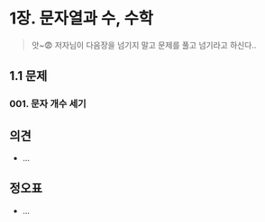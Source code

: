 # 1장. 문자열과 수, 수학

> 앗~😨 저자님이 다음장을 넘기지 말고 문제를 풀고 넘기라고 하신다..



## 1.1 문제

### 001. 문자 개수 세기











## 의견

* ...



## 정오표

* ...